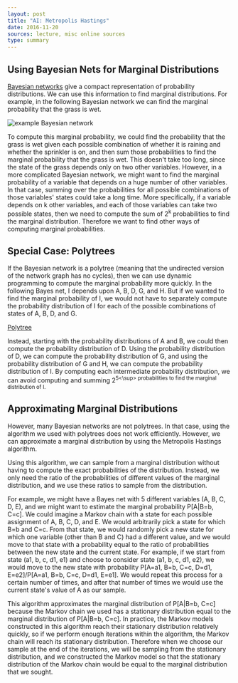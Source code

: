 ```yaml
---
layout: post
title: "AI: Metropolis Hastings"
date: 2016-11-20
sources: lecture, misc online sources
type: summary
---
```


## Using Bayesian Nets for Marginal Distributions
[Bayesian networks](https://cchen23.github.io/blog/2016/11/20/ai-bayesian-nets) give a compact representation of probability distributions. We can use this information to find marginal distributions. For example, in the following Bayesian network we can find the marginal probability that the grass is wet.

![example Bayesian network](https://upload.wikimedia.org/wikipedia/commons/thumb/0/0e/SimpleBayesNet.svg/400px-SimpleBayesNet.svg.png) 

To compute this marginal probability, we could find the probability that the grass is wet given each possible combination of whether it is raining and whether the sprinkler is on, and then sum those probabilities to find the marginal probability that the grass is wet. This doesn't take too long, since the state of the grass depends only on two other variables. However, in a more complicated Bayesian network, we might want to find the marginal probability of a variable that depends on a huge number of other variables. In that case, summing over the probabilities for all possible combinations of those variables' states could take a long time. More specifically, if a variable depends on k other variables, and each of those variables can take two possible states, then we need to compute the sum of 2<sup>k</sup> probabilities to find the marginal distribution. Therefore we want to find other ways of computing marginal probabilities.

## Special Case: Polytrees
If the Bayesian network is a polytree (meaning that the undirected version of the network graph has no cycles), then we can use dynamic programming to compute the marginal probability more quickly. In the following Bayes net, I depends upon A, B, D, G, and H. But if we wanted to find the marginal probability of I, we would not have to separately compute the probability distribution of I for each of the possible combinations of states of A, B, D, and G.

[Polytree](https://upload.wikimedia.org/wikipedia/commons/thumb/6/61/Polytree.svg/200px-Polytree.svg.png)

Instead, starting with the probability distributions of A and B, we could then compute the probability distribution of D. Using the probability distribution of D, we can compute the probability distribution of G, and using the probability distribution of G and H, we can compute the probability distribution of I. By computing each intermediate probability distribution, we can avoid computing and summing 2<sup>5<\sup> probabilities to find the marginal distribution of I.

## Approximating Marginal Distributions
However, many Bayesian networks are not polytrees. In that case, using the algorithm we used with polytrees does not work efficiently. However, we can approximate a marginal distribution by using the Metropolis Hastings algorithm.

Using this algorithm, we can sample from a marginal distribution without having to compute the exact probabilities of the distribution. Instead, we only need the ratio of the probabilities of different values of the marginal distribution, and we use these ratios to sample from the distribution.

For example, we might have a Bayes net with 5 different variables (A, B, C, D, E), and we might want to estimate the marginal probability P[A|B=b, C=c].
We could imagine a Markov chain with a state for each possible assignment of A, B, C, D, and E. We would arbitrarily pick a state for which B=b and C=c. From that state, we would randomly pick a new state for which one variable (other than B and C) had a different value, and we would move to that state with a probability equal to the ratio of probabilities between the new state and the current state. For example, if we start from state (a1, b, c, d1, e1) and choose to consider state (a1, b, c, d1, e2), we would move to the new state with probability P[A=a1, B=b, C=c, D=d1, E=e2]/P[A=a1, B=b, C=c, D=d1, E=e1]. We would repeat this process for a certain number of times, and after that number of times we would use the current state's value of A as our sample.

This algorithm approximates the marginal distribution of P[A|B=b, C=c] because the Markov chain we used has a stationary distribution equal to the marginal distribution of P[A|B=b, C=c]. In practice, the Markov models constructed in this algorithm reach their stationary distribution relatively quickly, so if we perform enough iterations within the algorithm, the Markov chain will reach its stationary distribution. Therefore when we choose our sample at the end of the iterations, we will be sampling from the stationary distribution, and we constructed the Markov model so that the stationary distribution of the Markov chain would be equal to the marginal distribution that we sought.
